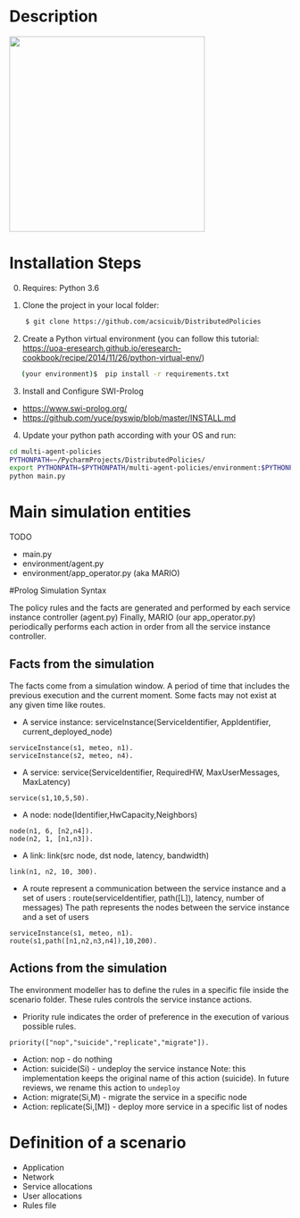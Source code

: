 # Description

 <img src="https://github.com/acsicuib/YAFS/raw/master/src/examples/mobileTutorial/exp/results_20190326/out2.gif" width="350" height="350"/></a>

# Installation Steps
0. Requires: Python 3.6

1. Clone the project in your local folder:

```bash
    $ git clone https://github.com/acsicuib/DistributedPolicies

```

2. Create a Python virtual environment (you can follow this tutorial: https://uoa-eresearch.github.io/eresearch-cookbook/recipe/2014/11/26/python-virtual-env/)

```bash
   (your environment)$  pip install -r requirements.txt
```
3. Install and Configure SWI-Prolog
- https://www.swi-prolog.org/
- https://github.com/yuce/pyswip/blob/master/INSTALL.md


4. Update your python path according with your OS and run: 
```bash
cd multi-agent-policies
PYTHONPATH=~/PycharmProjects/DistributedPolicies/
export PYTHONPATH=$PYTHONPATH/multi-agent-policies/environment:$PYTHONPATH
python main.py
```


# Main simulation entities
TODO
- main.py
- environment/agent.py
- environment/app_operator.py (aka MARIO)



#Prolog Simulation Syntax

The policy rules and the facts are generated and performed  by each service instance controller (agent.py)
Finally, MARIO (our app_operator.py) periodically performs each action in order from all the service instance controller.


## Facts from the simulation

The facts come from a simulation window. A period of time that includes the previous execution and the current moment. Some facts may not exist at any given time like routes.

- A service instance: serviceInstance(ServiceIdentifier, AppIdentifier, current_deployed_node)
````text
serviceInstance(s1, meteo, n1).
serviceInstance(s2, meteo, n4).
````

- A service: service(ServiceIdentifier, RequiredHW, MaxUserMessages, MaxLatency)
````text
service(s1,10,5,50).
````

- A node: node(Identifier,HwCapacity,Neighbors)
````text
node(n1, 6, [n2,n4]).
node(n2, 1, [n1,n3]).
```` 

- A link: link(src node, dst node, latency, bandwidth)
````text
link(n1, n2, 10, 300).
```` 

- A route represent a communication between the service instance and a set of users : route(serviceIdentifier, path([L]), latency, number of messages)
The path represents the nodes between the service instance and a set of users 
````text
serviceInstance(s1, meteo, n1).
route(s1,path([n1,n2,n3,n4]),10,200).
```` 

## Actions from the simulation

The environment modeller has to define the rules in a specific file inside the scenario folder. These rules controls the service instance actions.

- Priority rule indicates the order of preference in the execution of various possible rules.
````text
priority(["nop","suicide","replicate","migrate"]).
```` 

- Action: nop - do nothing
- Action: suicide(Si) - undeploy the service instance
    Note: this implementation keeps the original name of this action (suicide). In future reviews, we rename this action to `undeploy`
- Action: migrate(Si,M) - migrate the service in a specific node
- Action: replicate(Si,[M]) - deploy more service in a specific list of nodes

# Definition of a scenario
- Application
- Network
- Service allocations
- User allocations
- Rules file